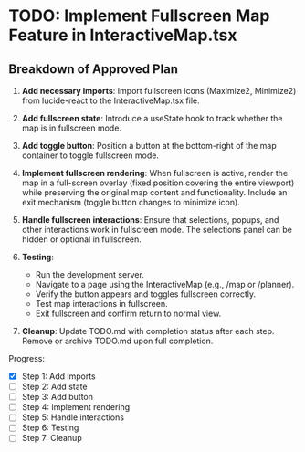 # TODO: Implement Fullscreen Map Feature in InteractiveMap.tsx

## Breakdown of Approved Plan

1. **Add necessary imports**: Import fullscreen icons (Maximize2, Minimize2) from lucide-react to the InteractiveMap.tsx file.

2. **Add fullscreen state**: Introduce a useState hook to track whether the map is in fullscreen mode.

3. **Add toggle button**: Position a button at the bottom-right of the map container to toggle fullscreen mode.

4. **Implement fullscreen rendering**: When fullscreen is active, render the map in a full-screen overlay (fixed position covering the entire viewport) while preserving the original map content and functionality. Include an exit mechanism (toggle button changes to minimize icon).

5. **Handle fullscreen interactions**: Ensure that selections, popups, and other interactions work in fullscreen mode. The selections panel can be hidden or optional in fullscreen.

6. **Testing**:
   - Run the development server.
   - Navigate to a page using the InteractiveMap (e.g., /map or /planner).
   - Verify the button appears and toggles fullscreen correctly.
   - Test map interactions in fullscreen.
   - Exit fullscreen and confirm return to normal view.

7. **Cleanup**: Update TODO.md with completion status after each step. Remove or archive TODO.md upon full completion.

Progress:
- [x] Step 1: Add imports
- [ ] Step 2: Add state
- [ ] Step 3: Add button
- [ ] Step 4: Implement rendering
- [ ] Step 5: Handle interactions
- [ ] Step 6: Testing
- [ ] Step 7: Cleanup
